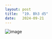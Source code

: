```yaml
---
layout: post
title:  "19. Bh3 d5"
date:   2024-09-21
---
```


![image]({{site.url}}/assets/meetup_photos/2024-09-21.jpg)
